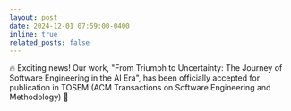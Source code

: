 ```yaml
---
layout: post
date: 2024-12-01 07:59:00-0400
inline: true
related_posts: false
---
```



🔥 Exciting news! Our work, "From Triumph to Uncertainty: The Journey of Software Engineering in the AI Era", has been officially accepted for publication in TOSEM (ACM Transactions on Software Engineering and Methodology) 🎉